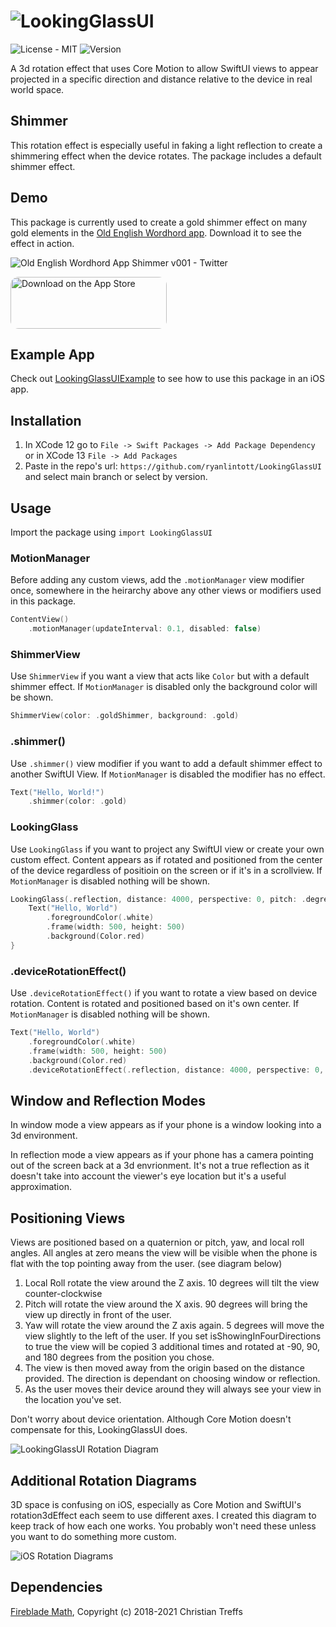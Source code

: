 # ![LookingGlassUI](https://user-images.githubusercontent.com/2143656/128274524-6aa6dc0e-b02d-408a-ad9d-9fa1e0cb06d2.gif)

![License - MIT](https://img.shields.io/github/license/ryanlintott/LookingGlassUI)
![Version](https://img.shields.io/github/v/tag/ryanlintott/LookingGlassUI?label=version)

A 3d rotation effect that uses Core Motion to allow SwiftUI views to appear projected in a specific direction and distance relative to the device in real world space.

## Shimmer

This rotation effect is especially useful in faking a light reflection to create a shimmering effect when the device rotates. The package includes a default shimmer effect.

## Demo
This package is currently used to create a gold shimmer effect on many gold elements in the [Old English Wordhord app](https://oldenglishwordhord.com/app). Download it to see the effect in action.

![Old English Wordhord App Shimmer v001 - Twitter](https://user-images.githubusercontent.com/2143656/128365446-6f9edb2a-e318-44c7-b095-4ab8b9c820f5.gif)

<!-- <a href="https://apps.apple.com/us/app/old-english-wordhord/id1535982564?itsct=apps_box_badge&amp;itscg=30200" style="display: inline-block; overflow: hidden; border-top-left-radius: 13px; border-top-right-radius: 13px; border-bottom-right-radius: 13px; border-bottom-left-radius: 13px; width: 250px; height: 83px;">
<img alt="Wordhord App with shimmering gold elmenets" src="https://oldenglishwordhord.files.wordpress.com/2021/07/goldshimmerclip-v002.gif" width="20%" height="20%"/> -->

<img src="https://tools.applemediaservices.com/api/badges/download-on-the-app-store/black/en-us?size=250x83&amp;releaseDate=1626912000&h=8e86ea0b88a4e8559b76592c43b3fe60" alt="Download on the App Store" style="border-top-left-radius: 13px; border-top-right-radius: 13px; border-bottom-right-radius: 13px; border-bottom-left-radius: 13px; width: 250px; height: 83px;"></a>

## Example App
Check out [LookingGlassUIExample](https://github.com/ryanlintott/LookingGlassUIExample) to see how to use this package in an iOS app.

## Installation

1. In XCode 12 go to `File -> Swift Packages -> Add Package Dependency` or in XCode 13 `File -> Add Packages`
2. Paste in the repo's url: `https://github.com/ryanlintott/LookingGlassUI` and select main branch or select by version.

## Usage

Import the package using `import LookingGlassUI`

### MotionManager
Before adding any custom views, add the `.motionManager` view modifier once, somewhere in the heirarchy above any other views or modifiers used in this package.
```swift
ContentView()
    .motionManager(updateInterval: 0.1, disabled: false)
```

### ShimmerView
Use `ShimmerView` if you want a view that acts like `Color` but with a default shimmer effect. If `MotionManager` is disabled only the background color will be shown.
```swift
ShimmerView(color: .goldShimmer, background: .gold)
```

### .shimmer()
Use `.shimmer()` view modifier if you want to add a default shimmer effect to another SwiftUI View. If `MotionManager` is disabled the modifier has no effect.
```swift
Text("Hello, World!")
    .shimmer(color: .gold)
```

### LookingGlass
Use `LookingGlass` if you want to project any SwiftUI view or create your own custom effect.  Content appears as if rotated and positioned from the center of the device regardless of positioin on the screen or if it's in a scrollview. If `MotionManager` is disabled nothing will be shown.
```swift
LookingGlass(.reflection, distance: 4000, perspective: 0, pitch: .degrees(45), yaw: .zero, localRoll: .zero, isShowingInFourDirections: false) {
    Text("Hello, World")
        .foregroundColor(.white)
        .frame(width: 500, height: 500)
        .background(Color.red)
}
```

### .deviceRotationEffect()
Use `.deviceRotationEffect()` if you want to rotate a view based on device rotation. Content is rotated and positioned based on it's own center. If `MotionManager` is disabled nothing will be shown.
```swift
Text("Hello, World")
    .foregroundColor(.white)
    .frame(width: 500, height: 500)
    .background(Color.red)
    .deviceRotationEffect(.reflection, distance: 4000, perspective: 0, pitch: .degrees(10), yaw: .zero, localRoll: .zero, isShowingInFourDirections: false)
```

## Window and Reflection Modes

In window mode a view appears as if your phone is a window looking into a 3d environment.

In reflection mode a view appears as if your phone has a camera pointing out of the screen back at a 3d envrionment. It's not a true reflection as it doesn't take into account the viewer's eye location but it's a useful approximation.

## Positioning Views

Views are positioned based on a quaternion or pitch, yaw, and local roll angles.
All angles at zero means the view will be visible when the phone is flat with the top pointing away from the user. (see diagram below)
1. Local Roll rotate the view around the Z axis. 10 degrees will tilt the view counter-clockwise
2. Pitch will rotate the view around the X axis. 90 degrees will bring the view up directly in front of the user.
3. Yaw will rotate the view around the Z axis again. 5 degrees will move the view slightly to the left of the user. If you set isShowingInFourDirections to true the view will be copied 3 additional times and rotated at -90, 90, and 180 degrees from the position you chose.
4. The view is then moved away from the origin based on the distance provided. The direction is dependant on choosing window or reflection.
6. As the user moves their device around they will always see your view in the location you've set.

Don't worry about device orientation. Although Core Motion doesn't compensate for this, LookingGlassUI does.

![LookingGlassUI Rotation Diagram](https://user-images.githubusercontent.com/2143656/128418630-85f31175-a616-49cc-b25a-4b82f1a6d0b3.png)

## Additional Rotation Diagrams

3D space is confusing on iOS, especially as Core Motion and SwiftUI's rotation3dEffect each seem to use different axes. I created this diagram to keep track of how each one works. You probably won't need these unless you want to do something more custom.

![iOS Rotation Diagrams](https://user-images.githubusercontent.com/2143656/128415862-6a1deb3b-52f6-447f-a4cd-fce0499b5d91.png)

## Dependencies

[Fireblade Math](https://github.com/fireblade-engine/math), Copyright (c) 2018-2021 Christian Treffs
